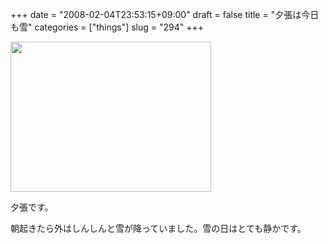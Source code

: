 +++
date = "2008-02-04T23:53:15+09:00"
draft = false
title = "夕張は今日も雪"
categories = ["things"]
slug = "294"
+++

<img src="/images/2008/02/101-0361.jpg" width="321" height="240" alt="" />

夕張です。

朝起きたら外はしんしんと雪が降っていました。雪の日はとても静かです。
